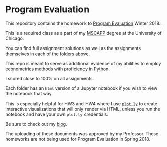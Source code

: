 # Program Evaluation

This repository contains the homework to [Program Evaluation](https://harris.uchicago.edu/academics/programs-degrees/courses/program-evaluation) Winter 2018..

This is a required class as a part of my [MSCAPP](https://capp.uchicago.edu/) degree at the University of Chicago.

You can find full assignment solutions as well as the assignments themselves in each of the folders above.

This repo is meant to serve as additional evidence of my abilities to employ econometrics methods with proficiency in Python.

I scored close to 100% on all assignments.

Each folder has an `html` version of a Jupyter notebook if you wish to view the notebook that way.

This is especially helpful for HW3 and HW4 where I use [`plot.ly`](https://plot.ly/) to create interactive visualizations that will only render via HTML, unless you run the notebook and have your own `plot.ly` credentials.

Be sure to check out my [blog](https://www.ibrahimgabr.com/blog/).

The uploading of these documents was approved by my Professor. These homeworks are not being used for Program Evaluation in Spring 2018.

